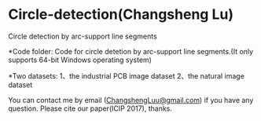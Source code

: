 # Circle-detection(Changsheng Lu)
Circle detection by arc-support line segments

*Code folder:
Code for circle detetion by arc-support line segments.(It only supports 64-bit Windows operating system)

*Two datasets: 
1、the industrial PCB image dataset
2、the natural image dataset

You can contact me by email (ChangshengLuu@gmail.com) if you have any question. Please cite our paper(ICIP 2017), thanks.
